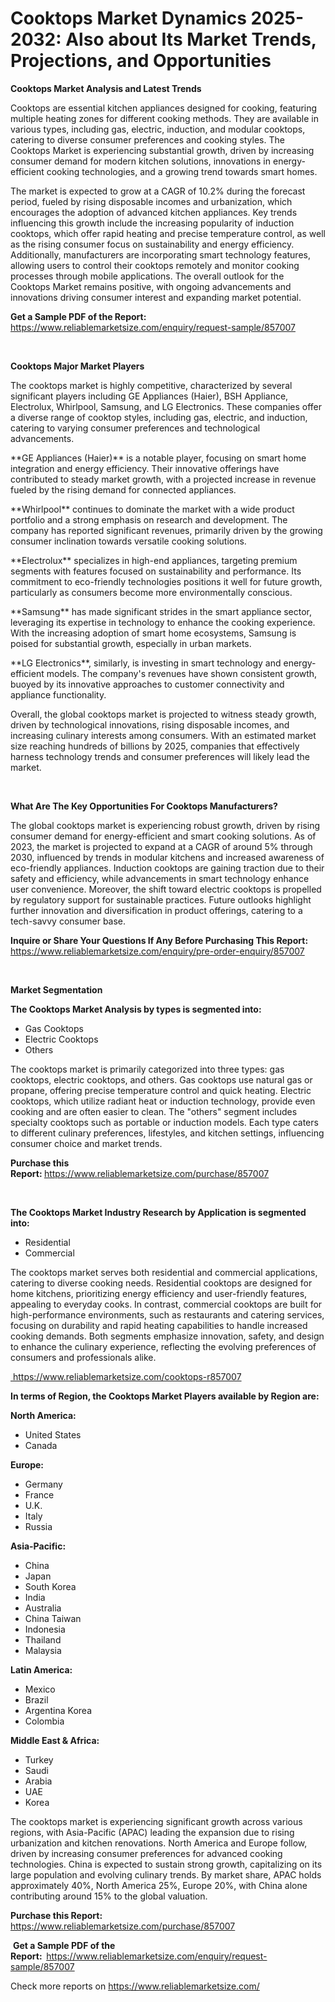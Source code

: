 <p><h1>Cooktops Market Dynamics 2025-2032: Also about Its Market Trends, Projections, and Opportunities</h1></p><p><strong>Cooktops Market Analysis and Latest Trends</strong></p>
<p><p>Cooktops are essential kitchen appliances designed for cooking, featuring multiple heating zones for different cooking methods. They are available in various types, including gas, electric, induction, and modular cooktops, catering to diverse consumer preferences and cooking styles. The Cooktops Market is experiencing substantial growth, driven by increasing consumer demand for modern kitchen solutions, innovations in energy-efficient cooking technologies, and a growing trend towards smart homes.</p><p>The market is expected to grow at a CAGR of 10.2% during the forecast period, fueled by rising disposable incomes and urbanization, which encourages the adoption of advanced kitchen appliances. Key trends influencing this growth include the increasing popularity of induction cooktops, which offer rapid heating and precise temperature control, as well as the rising consumer focus on sustainability and energy efficiency. Additionally, manufacturers are incorporating smart technology features, allowing users to control their cooktops remotely and monitor cooking processes through mobile applications. The overall outlook for the Cooktops Market remains positive, with ongoing advancements and innovations driving consumer interest and expanding market potential.</p></p>
<p><strong>Get a Sample PDF of the Report:&nbsp;</strong> <a href="https://www.reliablemarketsize.com/enquiry/request-sample/857007?utm_campaign=2955&utm_medium=2&utm_source=Github&utm_content=ia&utm_term=04042025&utm_id=cooktops">https://www.reliablemarketsize.com/enquiry/request-sample/857007</a></p>
<p>&nbsp;</p>
<p><strong>Cooktops Major Market Players</strong></p>
<p><p>The cooktops market is highly competitive, characterized by several significant players including GE Appliances (Haier), BSH Appliance, Electrolux, Whirlpool, Samsung, and LG Electronics. These companies offer a diverse range of cooktop styles, including gas, electric, and induction, catering to varying consumer preferences and technological advancements.</p><p>**GE Appliances (Haier)** is a notable player, focusing on smart home integration and energy efficiency. Their innovative offerings have contributed to steady market growth, with a projected increase in revenue fueled by the rising demand for connected appliances.</p><p>**Whirlpool** continues to dominate the market with a wide product portfolio and a strong emphasis on research and development. The company has reported significant revenues, primarily driven by the growing consumer inclination towards versatile cooking solutions.</p><p>**Electrolux** specializes in high-end appliances, targeting premium segments with features focused on sustainability and performance. Its commitment to eco-friendly technologies positions it well for future growth, particularly as consumers become more environmentally conscious.</p><p>**Samsung** has made significant strides in the smart appliance sector, leveraging its expertise in technology to enhance the cooking experience. With the increasing adoption of smart home ecosystems, Samsung is poised for substantial growth, especially in urban markets.</p><p>**LG Electronics**, similarly, is investing in smart technology and energy-efficient models. The company's revenues have shown consistent growth, buoyed by its innovative approaches to customer connectivity and appliance functionality.</p><p>Overall, the global cooktops market is projected to witness steady growth, driven by technological innovations, rising disposable incomes, and increasing culinary interests among consumers. With an estimated market size reaching hundreds of billions by 2025, companies that effectively harness technology trends and consumer preferences will likely lead the market.</p></p>
<p>&nbsp;</p>
<p><strong>What Are The Key Opportunities For Cooktops Manufacturers?</strong></p>
<p><p>The global cooktops market is experiencing robust growth, driven by rising consumer demand for energy-efficient and smart cooking solutions. As of 2023, the market is projected to expand at a CAGR of around 5% through 2030, influenced by trends in modular kitchens and increased awareness of eco-friendly appliances. Induction cooktops are gaining traction due to their safety and efficiency, while advancements in smart technology enhance user convenience. Moreover, the shift toward electric cooktops is propelled by regulatory support for sustainable practices. Future outlooks highlight further innovation and diversification in product offerings, catering to a tech-savvy consumer base.</p></p>
<p><strong>Inquire or Share Your Questions If Any Before Purchasing This Report:</strong> <a href="https://www.reliablemarketsize.com/enquiry/pre-order-enquiry/857007?utm_campaign=2955&utm_medium=2&utm_source=Github&utm_content=ia&utm_term=04042025&utm_id=cooktops">https://www.reliablemarketsize.com/enquiry/pre-order-enquiry/857007</a></p>
<p>&nbsp;</p>
<p><strong>Market Segmentation</strong></p>
<p><strong>The Cooktops Market Analysis by types is segmented into:</strong></p>
<p><ul><li>Gas Cooktops</li><li>Electric Cooktops</li><li>Others</li></ul></p>
<p><p>The cooktops market is primarily categorized into three types: gas cooktops, electric cooktops, and others. Gas cooktops use natural gas or propane, offering precise temperature control and quick heating. Electric cooktops, which utilize radiant heat or induction technology, provide even cooking and are often easier to clean. The "others" segment includes specialty cooktops such as portable or induction models. Each type caters to different culinary preferences, lifestyles, and kitchen settings, influencing consumer choice and market trends.</p></p>
<p><strong>Purchase this Report:&nbsp;</strong><a href="https://www.reliablemarketsize.com/purchase/857007?utm_campaign=2955&utm_medium=2&utm_source=Github&utm_content=ia&utm_term=04042025&utm_id=cooktops">https://www.reliablemarketsize.com/purchase/857007</a></p>
<p>&nbsp;</p>
<p><strong>The Cooktops Market Industry Research by Application is segmented into:</strong></p>
<p><ul><li>Residential</li><li>Commercial</li></ul></p>
<p><p>The cooktops market serves both residential and commercial applications, catering to diverse cooking needs. Residential cooktops are designed for home kitchens, prioritizing energy efficiency and user-friendly features, appealing to everyday cooks. In contrast, commercial cooktops are built for high-performance environments, such as restaurants and catering services, focusing on durability and rapid heating capabilities to handle increased cooking demands. Both segments emphasize innovation, safety, and design to enhance the culinary experience, reflecting the evolving preferences of consumers and professionals alike.</p></p>
<p><a href="https://www.reliablemarketsize.com/cooktops-r857007?utm_campaign=2955&utm_medium=2&utm_source=Github&utm_content=ia&utm_term=04042025&utm_id=cooktops">&nbsp;https://www.reliablemarketsize.com/cooktops-r857007</a></p>
<p><strong>In terms of Region, the Cooktops Market Players available by Region are:</strong></p>
<p>
    <p> <strong> North America: </strong>
        <ul>
            <li>United States</li>
            <li>Canada</li>
        </ul>
        </p> 
    <p> <strong> Europe: </strong>
        <ul>
            <li>Germany</li>
            <li>France</li>
            <li>U.K.</li>
            <li>Italy</li>
            <li>Russia</li>
        </ul>
        </p> 
    <p> <strong> Asia-Pacific: </strong>
        <ul>
            <li>China</li>
            <li>Japan</li>
            <li>South Korea</li>
            <li>India</li>
            <li>Australia</li>
            <li>China Taiwan</li>
            <li>Indonesia</li>
            <li>Thailand</li>
            <li>Malaysia</li>
        </ul>
        </p> 
    <p> <strong> Latin America: </strong>
        <ul>
            <li>Mexico</li>
            <li>Brazil</li>
            <li>Argentina Korea</li>
            <li>Colombia</li>
        </ul>
        </p> 
    <p> <strong> Middle East & Africa: </strong>
        <ul>
            <li>Turkey</li>
            <li>Saudi</li>
            <li>Arabia</li>
            <li>UAE</li>
            <li>Korea</li>
        </ul>
    </p>
    </p>
<p><p>The cooktops market is experiencing significant growth across various regions, with Asia-Pacific (APAC) leading the expansion due to rising urbanization and kitchen renovations. North America and Europe follow, driven by increasing consumer preferences for advanced cooking technologies. China is expected to sustain strong growth, capitalizing on its large population and evolving culinary trends. By market share, APAC holds approximately 40%, North America 25%, Europe 20%, with China alone contributing around 15% to the global valuation.</p></p>
<p><strong>Purchase this Report: </strong><a href="https://www.reliablemarketsize.com/purchase/857007?utm_campaign=2955&utm_medium=2&utm_source=Github&utm_content=ia&utm_term=04042025&utm_id=cooktops">https://www.reliablemarketsize.com/purchase/857007</a></p>
<p>&nbsp;<strong>Get a Sample PDF of the Report:&nbsp;&nbsp;</strong><a href="https://www.reliablemarketsize.com/enquiry/request-sample/857007?utm_campaign=2955&utm_medium=2&utm_source=Github&utm_content=ia&utm_term=04042025&utm_id=cooktops">https://www.reliablemarketsize.com/enquiry/request-sample/857007</a></p>
<p><strong></strong></p>
<p>Check more reports on <a href="https://www.reliablemarketsize.com/?utm_campaign=2955&utm_medium=2&utm_source=Github&utm_content=ia&utm_term=04042025&utm_id=cooktops">https://www.reliablemarketsize.com/</a></p>